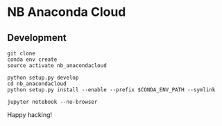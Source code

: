 # NB Anaconda Cloud

## Development

```
git clone
conda env create
source activate nb_anacondacloud

python setup.py develop
cd nb_anacondacloud
python setup.py install --enable --prefix $CONDA_ENV_PATH --symlink

jupyter notebook --no-browser
```

 Happy hacking!
